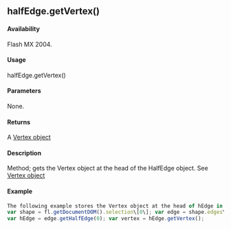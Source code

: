 ## halfEdge.getVertex()

#### Availability

Flash MX 2004.

#### Usage

halfEdge.getVertex()

#### Parameters

None.

#### Returns

A [Vertex object](#_bookmark1133)

#### Description

Method; gets the Vertex object at the head of the HalfEdge object. See [Vertex object](#_bookmark1133)

#### Example

```javascript
The following example stores the Vertex object at the head of hEdge in the vertex variable:
var shape = fl.getDocumentDOM().selection\[0\]; var edge = shape.edges\[0\];
var hEdge = edge.getHalfEdge(0); var vertex = hEdge.getVertex();

```